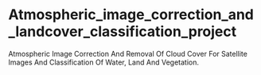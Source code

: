 # Atmospheric_image_correction_and_landcover_classification_project
Atmospheric Image Correction And Removal Of Cloud Cover For Satellite Images And Classification Of Water, Land And Vegetation.
